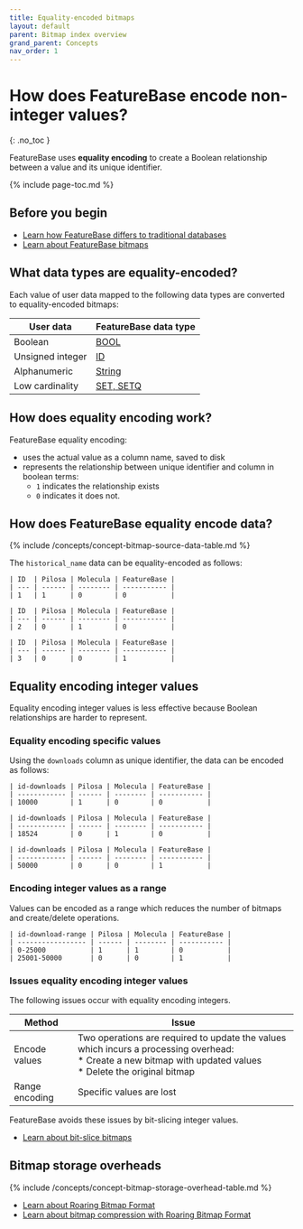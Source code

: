 ```yaml
---
title: Equality-encoded bitmaps
layout: default
parent: Bitmap index overview
grand_parent: Concepts
nav_order: 1
---
```


# How does FeatureBase encode non-integer values?
{: .no_toc }

FeatureBase uses **equality encoding** to create a Boolean relationship between a value and its unique identifier.

{% include page-toc.md %}

## Before you begin

* [Learn how FeatureBase differs to traditional databases](/docs/concepts/concepts-home)
* [Learn about FeatureBase bitmaps](/docs/concepts/concept-bitmaps)

## What data types are equality-encoded?

Each value of user data mapped to the following data types are converted to equality-encoded bitmaps:

| User data        | FeatureBase data type                                                                   |
| ---------------- | --------------------------------------------------------------------------------------- |
| Boolean          | [BOOL](/docs/sql-guide/data-types/data-type-bool)                                       |
| Unsigned integer | [ID](/docs/sql-guide/data-types/data-type-id)                                           |
| Alphanumeric     | [String](/docs/sql-guide/data-types/data-type-string)                                   |
| Low cardinality  | [SET, SETQ](/docs/sql-guide/data-types/data-types-home/#low-cardinality-data-types) |

## How does equality encoding work?

FeatureBase equality encoding:
* uses the actual value as a column name, saved to disk
* represents the relationship between unique identifier and column in boolean terms:
  * `1` indicates the relationship exists
  * `0` indicates it does not.

## How does FeatureBase equality encode data?

{% include /concepts/concept-bitmap-source-data-table.md %}

The `historical_name` data can be equality-encoded as follows:

```
| ID  | Pilosa | Molecula | FeatureBase |
| --- | ------ | -------- | ----------- |
| 1   | 1      | 0        | 0           |
```

```
| ID  | Pilosa | Molecula | FeatureBase |
| --- | ------ | -------- | ----------- |
| 2   | 0      | 1        | 0           |
```

```
| ID  | Pilosa | Molecula | FeatureBase |
| --- | ------ | -------- | ----------- |
| 3   | 0      | 0        | 1           |
```

## Equality encoding integer values

Equality encoding integer values is less effective because Boolean relationships are harder to represent.

### Equality encoding specific values

Using the `downloads` column as unique identifier, the data can be encoded as follows:

```
| id-downloads | Pilosa | Molecula | FeatureBase |
| ------------ | ------ | -------- | ----------- |
| 10000        | 1      | 0        | 0           |
```

```
| id-downloads | Pilosa | Molecula | FeatureBase |
| ------------ | ------ | -------- | ----------- |
| 18524        | 0      | 1        | 0           |
```
```
| id-downloads | Pilosa | Molecula | FeatureBase |
| ------------ | ------ | -------- | ----------- |
| 50000        | 0      | 0        | 1           |
```

### Encoding integer values as a range

Values can be encoded as a range which reduces the number of bitmaps and create/delete operations.

```
| id-download-range | Pilosa | Molecula | FeatureBase |
| ----------------- | ------ | -------- | ----------- |
| 0-25000           | 1      | 1        | 0           |
| 25001-50000       | 0      | 0        | 1           |
```

### Issues equality encoding integer values

The following issues occur with equality encoding integers.

| Method | Issue |
|---|---|
| Encode values | Two operations are required to update the values which incurs a processing overhead:<br/>* Create a new bitmap with updated values<br/>* Delete the original bitmap |
| Range encoding | Specific values are lost  |

FeatureBase avoids these issues by bit-slicing integer values.

* [Learn about bit-slice bitmaps](/docs/concepts/concept-bitmaps-bit-slice)

## Bitmap storage overheads

{% include /concepts/concept-bitmap-storage-overhead-table.md %}

* [Learn about Roaring Bitmap Format](/docs/concepts/concept-roaring-bitmap-format)
* [Learn about bitmap compression with Roaring Bitmap Format](/docs/concepts/concept-roaring-bitmap-format)
